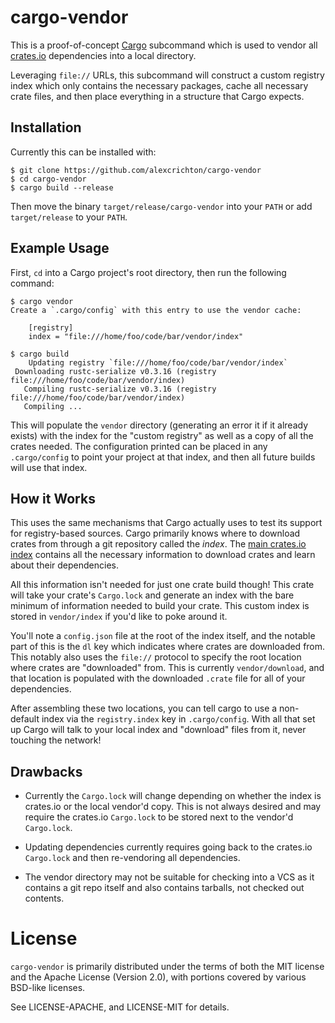 # cargo-vendor

This is a proof-of-concept [Cargo](http://doc.crates.io) subcommand which is
used to vendor all [crates.io](https://crates.io) dependencies into a local
directory.

Leveraging `file://` URLs, this subcommand will construct a custom registry
index which only contains the necessary packages, cache all necessary crate
files, and then place everything in a structure that Cargo expects.

## Installation

Currently this can be installed with:

```
$ git clone https://github.com/alexcrichton/cargo-vendor
$ cd cargo-vendor
$ cargo build --release
```

Then move the binary `target/release/cargo-vendor` into your `PATH` or add
`target/release` to your `PATH`.

## Example Usage

First, `cd` into a Cargo project's root directory, then run the following
command:

```
$ cargo vendor
Create a `.cargo/config` with this entry to use the vendor cache:

    [registry]
    index = "file:///home/foo/code/bar/vendor/index"

$ cargo build
    Updating registry `file:///home/foo/code/bar/vendor/index`
 Downloading rustc-serialize v0.3.16 (registry file:///home/foo/code/bar/vendor/index)
   Compiling rustc-serialize v0.3.16 (registry file:///home/foo/code/bar/vendor/index)
   Compiling ...
```

This will populate the `vendor` directory (generating an error it if it already
exists) with the index for the "custom registry" as well as a copy of all the
crates needed. The configuration printed can be placed in any `.cargo/config`
to point your project at that index, and then all future builds will use that
index.

## How it Works

This uses the same mechanisms that Cargo actually uses to test its support for
registry-based sources. Cargo primarily knows where to download crates from
through a git repository called the *index*. The [main crates.io index][index]
contains all the necessary information to download crates and learn about their
dependencies.

[index]: https://github.com/rust-lang/crates.io-index

All this information isn't needed for just one crate build though! This crate
will take your crate's `Cargo.lock` and generate an index with the bare minimum
of information needed to build your crate. This custom index is stored in
`vendor/index` if you'd like to poke around it.

You'll note a `config.json` file at the root of the index itself, and the
notable part of this is the `dl` key which indicates where crates are downloaded
from. This notably also uses the `file://` protocol to specify the root location
where crates are "downloaded" from. This is currently `vendor/download`, and
that location is populated with the downloaded `.crate` file for all of your
dependencies.

After assembling these two locations, you can tell cargo to use a non-default
index via the `registry.index` key in `.cargo/config`. With all that set up
Cargo will talk to your local index and "download" files from it, never touching
the network!

## Drawbacks

* Currently the `Cargo.lock` will change depending on whether the index is
  crates.io or the local vendor'd copy. This is not always desired and may
  require the crates.io `Cargo.lock` to be stored next to the vendor'd
  `Cargo.lock`.

* Updating dependencies currently requires going back to the crates.io
  `Cargo.lock` and then re-vendoring all dependencies.

* The vendor directory may not be suitable for checking into a VCS as it
  contains a git repo itself and also contains tarballs, not checked out
  contents.

# License

`cargo-vendor` is primarily distributed under the terms of both the MIT license
and the Apache License (Version 2.0), with portions covered by various BSD-like
licenses.

See LICENSE-APACHE, and LICENSE-MIT for details.

